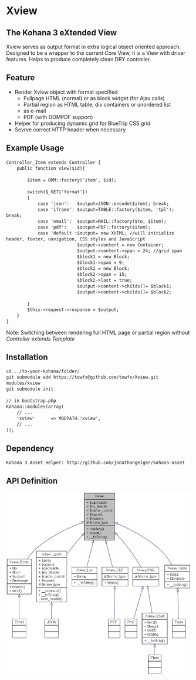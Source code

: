 Xview
=====
The Kohana 3 eXtended View
----------------------------
Xview serves as output format in extra logical object oriented approach. Designed to be a wrapper to the current Core View, it is a View with driver features. Helps to produce completely clean DRY controller.

Feature
-------
  - Render Xview object with format specified
     - Fullpage HTML (normal) or as block widget (for Ajax calls)
     - Partial region as HTML table, div containers or unordered list
     - as e-mail 
     - PDF (with DOMPDF support)
  - Helper for producing dynamic grid for BlueTrip CSS grid
  - Sevrve correct HTTP header when necessary

Example Usage
-------------

    Controller_Item extends Controller {
        public function view($id){

            $item = ORM::factory('item', $id);
            
            switch($_GET['format'])
            {
                case 'json':   $output=JSON::encode($item); break;
                case 'iframe': $output=TABLE::factory($item, 'tpl'); break;
                case 'email':  $output=MAIL::factory($to, $item);
                case 'pdf':    $output=PDF::factory($item);
                case 'default':$output= new XHTML; //will initialize header, footer, navigation, CSS styles and JavaScript
                               $output->content = new Container;
                               $output->content->span = 24; //grid span
                               $block1 = new Block;
                               $block1->span = 9;
                               $block2 = new Block;
                               $block2->span = 15;
                               $block2->last = true;
                               $output->content->childs[]= $block1;
                               $output->content->childs[]= $block2;

            }
            $this->request->response = $output;
        }
    }

 

Note: Switching between rendering full HTML page or partial region without  *Controller extends Template*

Installation
------------

    cd ../to-your-kohana/folder/
    git submodule add https://towfx@github.com/towfx/Xview.git modules/xview
    git submodule init

    // in bootstrap.php
    Kohana::modules(array(
		// ...
        'xview'      => MODPATH.'xview',
		// ...
	));
	
Dependency
----------
    Kohana 3 Asset Helper: http://github.com/jonathangeiger/kohana-asset
	
API Definition
--------------

![alt text][1]


  [1]: http://github.com/towfx/Xview/raw/master/class_xview__inherit__graph.png	
 